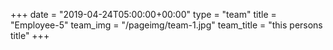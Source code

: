 +++
date = "2019-04-24T05:00:00+00:00"
type = "team"
title = "Employee-5"
team_img = "/pageimg/team-1.jpg"
team_title = "this persons title"
+++